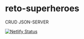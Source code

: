 # reto-superheroes

CRUD JSON-SERVER

[![Netlify Status](https://api.netlify.com/api/v1/badges/5c6f8c43-8d54-4f69-ab0a-abdd0efc3e80/deploy-status)](https://reto-superheroes-karvaroz.netlify.app/)
